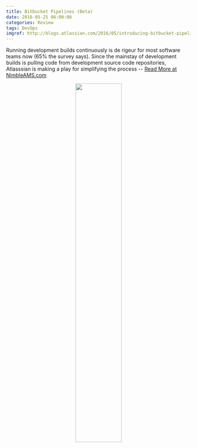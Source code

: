 ```yaml
---
title: Bitbucket Pipelines (Beta)
date: 2016-05-25 06:00:00
categories: Review
tags: DevOps
imgref: http://blogs.atlassian.com/2016/05/introducing-bitbucket-pipelines-beta-continuous-delivery-built-within-bitbucket/
---
```

Running development builds continuously is de rigeur for most software teams now (65% the survey says). Since the mainstay of development builds is pulling code from development source code repositories, Atlasssian is making a play for simplifying the process -- [Read More at NimbleAMS.com](http://www.nimbleams.com/blog/2016/5/25/bitbucket-pipelines-(beta))
<div align="center"><img src="http://atlassian.wpengine.netdna-cdn.com/wp-content/uploads/Bitbucket_Pipeline_Illustration_100.png" width="50%" height="50%"/></div>